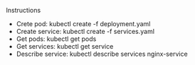 Instructions
- Crete pod: kubectl create -f deployment.yaml
- Create service: kubectl create -f services.yaml
- Get pods: kubectl get pods
- Get services: kubectl get service
- Describe service: kubectl describe services nginx-service
